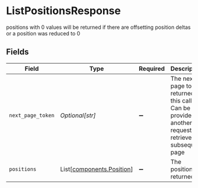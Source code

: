 # ListPositionsResponse

positions with 0 values will be returned if there are offsetting position deltas or a position was reduced to 0


## Fields

| Field                                                                                                                                                | Type                                                                                                                                                 | Required                                                                                                                                             | Description                                                                                                                                          | Example                                                                                                                                              |
| ---------------------------------------------------------------------------------------------------------------------------------------------------- | ---------------------------------------------------------------------------------------------------------------------------------------------------- | ---------------------------------------------------------------------------------------------------------------------------------------------------- | ---------------------------------------------------------------------------------------------------------------------------------------------------- | ---------------------------------------------------------------------------------------------------------------------------------------------------- |
| `next_page_token`                                                                                                                                    | *Optional[str]*                                                                                                                                      | :heavy_minus_sign:                                                                                                                                   | The next page token returned by this call. Can be provided in another request to retrieve the subsequent page                                        | Mv-BAwEBCVBhZ2VUb2tlbgH_ggABAgEPUmVxdWVzdENoZWNrc3VtAQYAAQJJZAEMAAAAOv-CAfwFIZG3AS8xZWYyMmM4OC1lODkwLTBiMzgtOTI4Zi1kM2JhYmJmOWMyMWU6MjAyNC0wNi0wMgA= |
| `positions`                                                                                                                                          | List[[components.Position](../../models/components/position.md)]                                                                                     | :heavy_minus_sign:                                                                                                                                   | The positions returned                                                                                                                               |                                                                                                                                                      |
